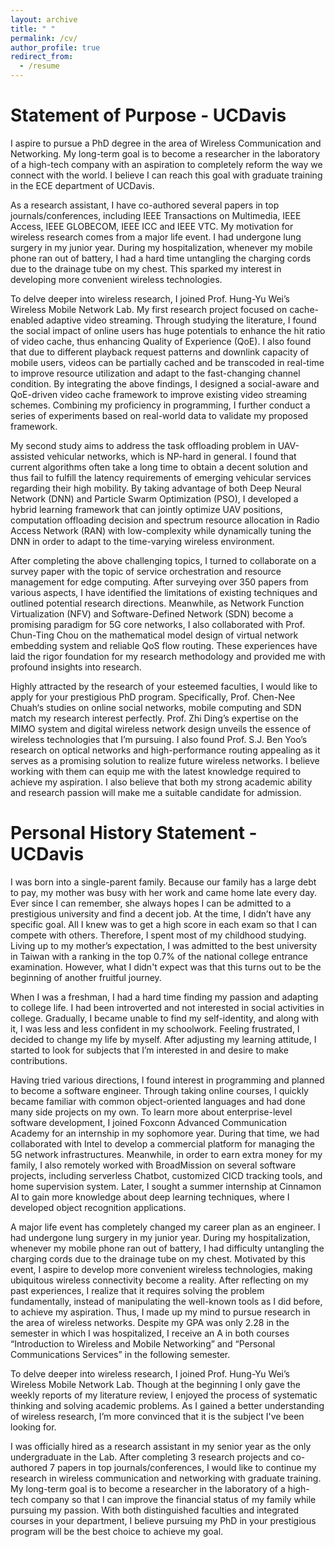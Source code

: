 ```yaml
---
layout: archive
title: " "
permalink: /cv/
author_profile: true
redirect_from:
  - /resume
---
```


Statement of Purpose - UCDavis
=============
I aspire to pursue a PhD degree in the area of Wireless Communication and Networking. My long-term goal is to become a researcher in the laboratory of a high-tech company with an aspiration to completely reform the way we connect with the world. I believe I can reach this goal with graduate training in the ECE department of UCDavis.

As a research assistant, I have co-authored several papers in top journals/conferences, including IEEE Transactions on Multimedia, IEEE Access, IEEE GLOBECOM, IEEE ICC and IEEE VTC. My motivation for wireless research comes from a major life event. I had undergone lung surgery in my junior year. During my hospitalization, whenever my mobile phone ran out of battery, I had a hard time untangling the charging cords due to the drainage tube on my chest. This sparked my interest in developing more convenient wireless technologies.

To delve deeper into wireless research, I joined Prof. Hung-Yu Wei’s Wireless Mobile Network Lab. My first research project focused on cache-enabled adaptive video streaming. Through studying the literature, I found the social impact of online users has huge potentials to enhance the hit ratio of video cache, thus enhancing Quality of Experience (QoE). I also found that due to different playback request patterns and downlink capacity of mobile users, videos can be partially cached and be transcoded in real-time to improve resource utilization and adapt to the fast-changing channel condition. By integrating the above findings, I designed a social-aware and QoE-driven video cache framework to improve existing video streaming schemes. Combining my proficiency in programming, I further conduct a series of experiments based on real-world data to validate my proposed framework.

My second study aims to address the task offloading problem in UAV-assisted vehicular networks, which is NP-hard in general. I found that current algorithms often take a long time to obtain a decent solution and thus fail to fulfill the latency requirements of emerging vehicular services regarding their high mobility. By taking advantage of both Deep Neural Network (DNN) and Particle Swarm Optimization (PSO), I developed a hybrid learning framework that can jointly optimize UAV positions, computation offloading decision and spectrum resource allocation in Radio Access Network (RAN) with low-complexity while dynamically tuning the DNN in order to adapt to the time-varying wireless environment.

After completing the above challenging topics, I turned to collaborate on a survey paper with the topic of service orchestration and resource management for edge computing. After surveying over 350 papers from various aspects, I have identified the limitations of existing techniques and outlined potential research directions. Meanwhile, as Network Function Virtualization (NFV) and Software-Defined Network (SDN) become a promising paradigm for 5G core networks, I also collaborated with Prof. Chun-Ting Chou on the mathematical model design of virtual network embedding system and reliable QoS flow routing. These experiences have laid the rigor foundation for my research methodology and provided me with profound insights into research.

Highly attracted by the research of your esteemed faculties, I would like to apply for your prestigious PhD program. Specifically, Prof. Chen-Nee Chuah‘s studies on online social networks, mobile computing and SDN match my research interest perfectly. Prof. Zhi Ding’s expertise on the MIMO system and digital wireless network design unveils the essence of wireless technologies that I’m pursuing. I also found Prof. S.J. Ben Yoo’s research on optical networks and high-performance routing appealing as it serves as a promising solution to realize future wireless networks. I believe working with them can equip me with the latest knowledge required to achieve my aspiration. I also believe that both my strong academic ability and research passion will make me a suitable candidate for admission.


Personal History Statement - UCDavis
=============
I was born into a single-parent family. Because our family has a large debt to pay, my mother was busy with her work and came home late every day. Ever since I can remember, she always hopes I can be admitted to a prestigious university and find a decent job. At the time, I didn’t have any specific goal. All I knew was to get a high score in each exam so that I can compete with others. Therefore, I spent most of my childhood studying. Living up to my mother’s expectation, I was admitted to the best university in Taiwan with a ranking in the top 0.7% of the national college entrance examination. However, what I didn't expect was that this turns out to be the beginning of another fruitful journey.

When I was a freshman, I had a hard time finding my passion and adapting to college life. I had been introverted and not interested in social activities in college. Gradually, I became unable to find my self-identity, and along with it, I was less and less confident in my schoolwork. Feeling frustrated, I decided to change my life by myself. After adjusting my learning attitude, I started to look for subjects that I’m interested in and desire to make contributions.

Having tried various directions, I found interest in programming and planned to become a software engineer. Through taking online courses, I quickly became familiar with common object-oriented languages and had done many side projects on my own. To learn more about enterprise-level software development, I joined Foxconn Advanced Communication Academy for an internship in my sophomore year. During that time, we had collaborated with Intel to develop a commercial platform for managing the 5G network infrastructures. Meanwhile, in order to earn extra money for my family, I also remotely worked with BroadMission on several software projects, including serverless Chatbot, customized CICD tracking tools, and home supervision system. Later, I sought a summer internship at Cinnamon AI to gain more knowledge about deep learning techniques, where I developed object recognition applications.

A major life event has completely changed my career plan as an engineer. I had undergone lung surgery in my junior year. During my hospitalization, whenever my mobile phone ran out of battery, I had difficulty untangling the charging cords due to the drainage tube on my chest. Motivated by this event, I aspire to develop more convenient wireless technologies, making ubiquitous wireless connectivity become a reality. After reflecting on my past experiences, I realize that it requires solving the problem fundamentally, instead of manipulating the well-known tools as I did before, to achieve my aspiration. Thus, I made up my mind to pursue research in the area of wireless networks. Despite my GPA was only 2.28 in the semester in which I was hospitalized, I receive an A in both courses “Introduction to Wireless and Mobile Networking” and “Personal Communications Services” in the following semester.

To delve deeper into wireless research, I joined Prof. Hung-Yu Wei’s Wireless Mobile Network Lab. Though at the beginning I only gave the weekly reports of my literature review, I enjoyed the process of systematic thinking and solving academic problems. As I gained a better understanding of wireless research, I’m more convinced that it is the subject I've been looking for.

I was officially hired as a research assistant in my senior year as the only undergraduate in the Lab. After completing 3 research projects and co-authored 7 papers in top journals/conferences, I would like to continue my research in wireless communication and networking with graduate training. My long-term goal is to become a researcher in the laboratory of a high-tech company so that I can improve the financial status of my family while pursuing my passion. With both distinguished faculties and integrated courses in your department, I believe pursuing my PhD in your prestigious program will be the best choice to achieve my goal.